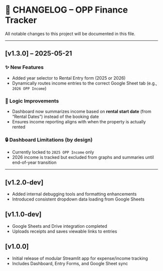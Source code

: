 # 📘 CHANGELOG – OPP Finance Tracker

All notable changes to this project will be documented in this file.

---

## [v1.3.0] – 2025-05-21
### ✨ New Features
- Added year selector to Rental Entry form (2025 or 2026)
- Dynamically routes income entries to the correct Google Sheet tab (e.g., `2026 OPP Income`)

### 🧠 Logic Improvements
- Dashboard now summarizes income based on **rental start date** (from “Rental Dates”) instead of the booking date
- Ensures income reporting aligns with when the property is actually rented

### 🔒 Dashboard Limitations (by design)
- Currently locked to `2025 OPP Income` only
- 2026 income is tracked but excluded from graphs and summaries until end-of-year transition

---

## [v1.2.0-dev]
- Added internal debugging tools and formatting enhancements
- Introduced consistent dropdown data loading from Google Sheets

## [v1.1.0-dev]
- Google Sheets and Drive integration completed
- Uploads receipts and saves viewable links to entries

## [v1.0.0]
- Initial release of modular Streamlit app for expense/income tracking
- Includes Dashboard, Entry Forms, and Google Sheet sync

